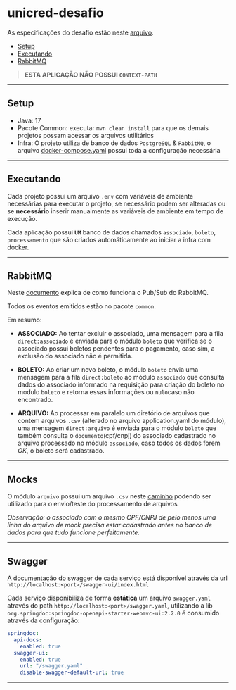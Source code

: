 # unicred-desafio

As especificações do desafio estão neste [arquivo](./UNICRED_Prova_Tecnica_Java.pdf).

- [Setup](#setup)
- [Executando](#executando)
- [RabbitMQ](#rabbitmq)

> **ESTA APLICAÇÃO NÃO POSSUI `CONTEXT-PATH`**

---

## Setup

- Java: 17
- Pacote Common: executar `mvn clean install` para que os demais projetos possam acessar os arquivos
	utilitários
- Infra: O projeto utiliza de banco de dados `PostgreSQL` & `RabbitMQ`, o
	arquivo [docker-compose.yaml](./infra/docker-compose.yaml) possui toda a configuração necessária

---

## Executando

Cada projeto possui um arquivo `.env` com variáveis de ambiente necessárias para executar o projeto, se
necessário podem ser alteradas ou se **necessário** inserir manualmente as variáveis de ambiente em tempo de
execução.

Cada aplicação possui **`UM`** banco de dados chamados `associado`, `boleto`, `processamento` que são criados
automáticamente ao iniciar a infra com docker.

---

## RabbitMQ

Neste [documento](./RabbitMQ.md) explica de como funciona o Pub/Sub do RabbitMQ.

Todos os eventos emitidos estão no pacote `common`.

Em resumo:

- **ASSOCIADO:** Ao tentar excluir o associado, uma mensagem para a fila `direct:associado` é enviada para o
	módulo `boleto` que verifica se o associado possui boletos pendentes para o pagamento, caso sim,
	a exclusão do associado não é permitida.

- **BOLETO:** Ao criar um novo boleto, o módulo `boleto` envia uma mensagem para a fila `direct:boleto` ao
	módulo `associado` que consulta dados do associado informado na requisição para criação do boleto
	no modulo `boleto` e retorna essas informações ou `nulo`caso não encontrado.

- **ARQUIVO:** Ao processar em paralelo um diretório de arquivos que contem arquivos `.csv` (alterado no
	arquivo application.yaml do módulo), uma mensagem `direct:arquivo` é enviada para o módulo `boleto` que
	também consulta o `documento`(cpf/cnpj) do associado cadastrado no arquivo processado no módulo `associado`,
	caso todos os dados forem _OK_, o boleto será cadastrado.

---

## Mocks

O módulo `arquivo` possui um arquivo `.csv` neste [caminho](./arquivo/src/main/resources/mocks/0001-mock.csv)
podendo ser utilizado para o envio/teste do processamento de arquivos

_Observação: o associado com o mesmo CPF/CNPJ de pelo menos uma linha do arquivo de mock precisa estar
cadastrado antes no banco de dados para que tudo funcione perfeitamente._

---

## Swagger

A documentação do swagger de cada serviço está disponível através da
url `http://localhost:<port>/swagger-ui/index.html`

Cada serviço disponibiliza de forma **estática** um arquivo `swagger.yaml` através do
path `http://localhost:<port>/swagger.yaml`, utilizando a lib
`org.springdoc:springdoc-openapi-starter-webmvc-ui:2.2.0` é consumido através da configuração:

```yaml
springdoc:
  api-docs:
    enabled: true
  swagger-ui:
    enabled: true
    url: "/swagger.yaml"
    disable-swagger-default-url: true
```

---

